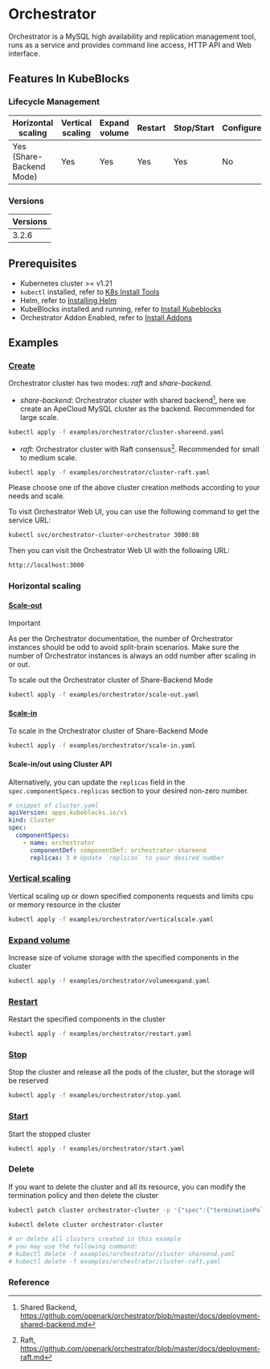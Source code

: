 # Orchestrator

Orchestrator is a MySQL high availability and replication management tool, runs as a service and provides command line access, HTTP API and Web interface.

## Features In KubeBlocks

### Lifecycle Management

| Horizontal<br/>scaling | Vertical <br/>scaling | Expand<br/>volume | Restart   | Stop/Start | Configure | Expose | Switchover |
|------------------------|-----------------------|-------------------|-----------|------------|-----------|--------|------------|
| Yes (Share-Backend Mode) | Yes                   | Yes               | Yes       | Yes        | No        | Yes    | No      |

### Versions

| Versions |
|----------|
| 3.2.6    |

## Prerequisites

- Kubernetes cluster >= v1.21
- `kubectl` installed, refer to [K8s Install Tools](https://kubernetes.io/docs/tasks/tools/)
- Helm, refer to [Installing Helm](https://helm.sh/docs/intro/install/)
- KubeBlocks installed and running, refer to [Install Kubeblocks](../docs/prerequisites.md)
- Orchestrator Addon Enabled, refer to [Install Addons](../docs/install-addon.md)

## Examples

### [Create](cluster.yaml)

Orchestrator cluster has two modes: *raft* and *share-backend*.

- *share-backend*: Orchestrator cluster with shared backend[^1], here we create an ApeCloud MySQL cluster as the backend. Recommended for large scale.

```bash
kubectl apply -f examples/orchestrator/cluster-shareend.yaml
```

- *raft*: Orchestrator cluster with Raft consensus[^2]. Recommended for small to medium scale.

```bash
kubectl apply -f examples/orchestrator/cluster-raft.yaml
```

Please choose one of the above cluster creation methods according to your needs and scale.

To visit Orchestrator Web UI, you can use the following command to get the service URL:

```bash
kubectl svc/orchestrator-cluster-orchestrator 3000:80
```

Then you can visit the Orchestrator Web UI with the following URL:

```bash
http://localhost:3000
```

### Horizontal scaling

#### [Scale-out](scale-out.yaml)

> [!IMPORTANT]
> As per the Orchestrator documentation, the number of Orchestrator instances should be odd to avoid split-brain scenarios.
> Make sure the number of Orchestrator instances is always an odd number after scaling in or out.

To scale out the Orchestrator cluster of Share-Backend Mode

```bash
kubectl apply -f examples/orchestrator/scale-out.yaml
```

#### [Scale-in](scale-in.yaml)

To scale in the Orchestrator cluster of Share-Backend Mode

```bash
kubectl apply -f examples/orchestrator/scale-in.yaml
```

#### Scale-in/out using Cluster API

Alternatively, you can update the `replicas` field in the `spec.componentSpecs.replicas` section to your desired non-zero number.

```yaml
# snippet of cluster.yaml
apiVersion: apps.kubeblocks.io/v1
kind: Cluster
spec:
  componentSpecs:
    - name: orchestrator
      componentDef: componentDef: orchestrator-shareend
      replicas: 3 # Update `replicas` to your desired number
```

### [Vertical scaling](verticalscale.yaml)

Vertical scaling up or down specified components requests and limits cpu or memory resource in the cluster

```bash
kubectl apply -f examples/orchestrator/verticalscale.yaml
```

### [Expand volume](volumeexpand.yaml)

Increase size of volume storage with the specified components in the cluster

```bash
kubectl apply -f examples/orchestrator/volumeexpand.yaml
```

### [Restart](restart.yaml)

Restart the specified components in the cluster

```bash
kubectl apply -f examples/orchestrator/restart.yaml
```

### [Stop](stop.yaml)

Stop the cluster and release all the pods of the cluster, but the storage will be reserved

```bash
kubectl apply -f examples/orchestrator/stop.yaml
```

### [Start](start.yaml)

Start the stopped cluster

```bash
kubectl apply -f examples/orchestrator/start.yaml
```

### Delete

If you want to delete the cluster and all its resource, you can modify the termination policy and then delete the cluster

```bash
kubectl patch cluster orchestrator-cluster -p '{"spec":{"terminationPolicy":"WipeOut"}}' --type="merge"

kubectl delete cluster orchestrator-cluster

# or delete all clusters created in this example
# you may use the following command:
# kubectl delete -f examples/orchestrator/cluster-shareend.yaml
# kubectl delete -f examples/orchestrator/cluster-raft.yaml
```

### Reference

[^1]: Shared Backend, https://github.com/openark/orchestrator/blob/master/docs/deployment-shared-backend.md
[^2]: Raft, https://github.com/openark/orchestrator/blob/master/docs/deployment-raft.md
